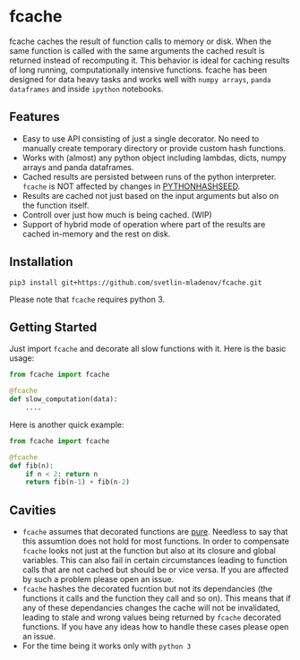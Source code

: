 # fcache
fcache caches the result of function calls to memory or disk. When the same function is called with the same arguments the cached result is returned instead of recomputing it. This behavior is ideal for caching results of long running, computationally intensive functions. fcache has been designed for data heavy tasks and works well with `numpy arrays`, `panda dataframes` and inside `ipython` notebooks.


## Features

 * Easy to use API consisting of just a single decorator. No need to manually create temporary directory or provide custom hash functions.
 * Works with (almost) any python object including lambdas, dicts, numpy arrays and panda dataframes.
 * Cached results are persisted between runs of the python interpreter. `fcache` is NOT affected by changes in [PYTHONHASHSEED](https://docs.python.org/3/using/cmdline.html#envvar-PYTHONHASHSEED).
 * Results are cached not just based on the input arguments but also on the function itself.
 * Controll over just how much is being cached. (WIP)
 * Support of hybrid mode of operation where part of the results are cached in-memory and the rest on disk.


## Installation

    pip3 install git+https://github.com/svetlin-mladenov/fcache.git

Please note that `fcache` requires python 3.


## Getting Started


Just import `fcache` and decorate all slow functions with it. Here is the basic usage:

```python
from fcache import fcache

@fcache
def slow_computation(data):
	....
```

Here is another quick example:

```python
from fcache import fcache

@fcache
def fib(n):
	if n < 2: return n
	return fib(n-1) + fib(n-2)
```

## Cavities

 * `fcache` assumes that decorated functions are [pure](https://en.wikipedia.org/wiki/Pure_function). Needless to say that this assumtion does not hold for most functions. In order to compensate `fcache` looks not just at the function but also at its closure and global variables. This can also fail in certain circumstances leading to function calls that are not cached but should be or vice versa. If you are affected by such a problem please open an issue.
 * `fcache` hashes the decorated fucntion but not its dependancies (the functions it calls and the function they call and so on). This means that if any of these dependancies changes the cache will not be invalidated, leading to stale and wrong values being returned by `fcache` decorated functions. If you have any ideas how to handle these cases please open an issue.
 * For the time being it works only with `python 3`

